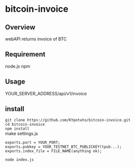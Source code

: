# bitcoin-invoice

## Overview
webAPI returns invoice of BTC  

## Requirement
node.js npm  

## Usage
YOUR_SERVER_ADDRESS/api/v1/invoice  

## install
`git clone https://github.com/KYpotato/bitcoin-invoice.git`  
`cd bitcoin-invoice`  
`npm install`  
make settings.js  
```
exports.port = YOUR_PORT;
exports.pubkey = YOUR_TESTNET_BTC_PUBLICKEY(tpub...);
exports.index_file = FILE_NAME(anything ok); 
```
`node index.js`  
